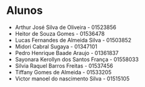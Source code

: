 # Alunos

* Arthur José Silva de Oliveira - 01523856
* Heitor de Souza Gomes - 01536478
* Lucas Fernandes de Almeida Silva - 01503852
* Midori Cabral Sugaya - 01347101
* Pedro Henrique Baade Araujo - 01361837
* Sayonara Kerollyn dos Santos França - 01558033
* Silvia Raquel Barros Freitas - 01537456
* Tiffany Gomes de Almeida - 01533205
* Victor manoel do nascimento Silva - 01515105
